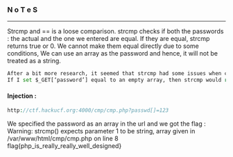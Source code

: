 ### N o T e S

---

Strcmp and == is a loose comparison. 
strcmp checks if both the passwords : the actual and the one we entered are equal.
If they are equal, strcmp returns true or 0. We cannot make them equal  directly due to some conditions,
We can use an array as the password and hence, it will not be treated as a string.

```py
After a bit more research, it seemed that strcmp had some issues when comparing a string to something else.
If I set $_GET[‘password’] equal to an empty array, then strcmp would return a NULL. Due to some inherent weaknesses in PHP’s comparisons, NULL == 0 will return true
```

#### Injection :

```php
http://ctf.hackucf.org:4000/cmp/cmp.php?passwd[]=123
```

We specified the password as an array in the url and we got the flag : Warning: strcmp() expects parameter 1 to be string, array given in /var/www/html/cmp/cmp.php on line 8
flag{php_is_really_really_well_designed}
